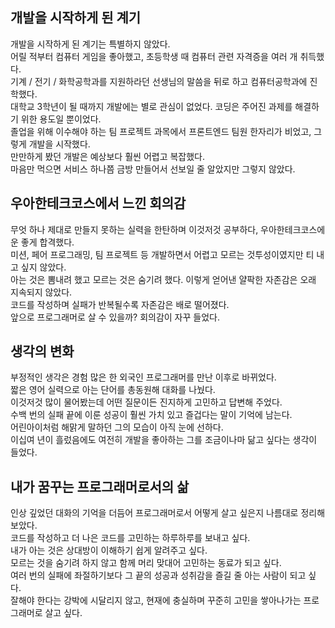 ## 개발을 시작하게 된 계기

개발을 시작하게 된 계기는 특별하지 않았다.  
어릴 적부터 컴퓨터 게임을 좋아했고, 초등학생 때 컴퓨터 관련 자격증을 여러 개 취득했다.  
기계 / 전기 / 화학공학과를 지원하라던 선생님의 말씀을 뒤로 하고 컴퓨터공학과에 진학했다.  
대학교 3학년이 될 때까지 개발에는 별로 관심이 없었다. 코딩은 주어진 과제를 해결하기 위한 용도일 뿐이었다.  
졸업을 위해 이수해야 하는 팀 프로젝트 과목에서 프론트엔드 팀원 한자리가 비었고, 그렇게 개발을 시작했다.  
만만하게 봤던 개발은 예상보다 훨씬 어렵고 복잡했다.  
마음만 먹으면 서비스 하나쯤 금방 만들어서 선보일 줄 알았지만 그렇지 않았다.

## 우아한테크코스에서 느낀 회의감

무엇 하나 제대로 만들지 못하는 실력을 한탄하며 이것저것 공부하다, 우아한테크코스에 운 좋게 합격했다.  
미션, 페어 프로그래밍, 팀 프로젝트 등 개발하면서 어렵고 모르는 것투성이였지만 티 내고 싶지 않았다.  
아는 것은 뽐내려 했고 모르는 것은 숨기려 했다. 이렇게 얻어낸 얄팍한 자존감은 오래 지속되지 않았다.  
코드를 작성하며 실패가 반복될수록 자존감은 배로 떨어졌다.  
앞으로 프로그래머로 살 수 있을까? 회의감이 자꾸 들었다.

## 생각의 변화

부정적인 생각은 경험 많은 한 외국인 프로그래머를 만난 이후로 바뀌었다.  
짧은 영어 실력으로 아는 단어를 총동원해 대화를 나눴다.  
이것저것 많이 물어봤는데 어떤 질문이든 진지하게 고민하고 답변해 주었다.  
수백 번의 실패 끝에 이룬 성공이 훨씬 가치 있고 즐겁다는 말이 기억에 남는다.  
어린아이처럼 해맑게 말하던 그의 모습이 아직 눈에 선하다.  
이십여 년이 흘렀음에도 여전히 개발을 좋아하는 그를 조금이나마 닮고 싶다는 생각이 들었다.

## 내가 꿈꾸는 프로그래머로서의 삶

인상 깊었던 대화의 기억을 더듬어 프로그래머로서 어떻게 살고 싶은지 나름대로 정리해 보았다.  
코드를 작성하고 더 나은 코드를 고민하는 하루하루를 보내고 싶다.  
내가 아는 것은 상대방이 이해하기 쉽게 알려주고 싶다.  
모르는 것을 숨기려 하지 않고 함께 머리 맞대어 고민하는 동료가 되고 싶다.  
여러 번의 실패에 좌절하기보다 그 끝의 성공과 성취감을 즐길 줄 아는 사람이 되고 싶다.  
잘해야 한다는 강박에 시달리지 않고, 현재에 충실하며 꾸준히 고민을 쌓아나가는 프로그래머로 살고 싶다.

